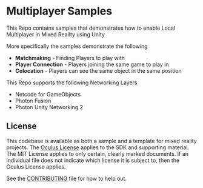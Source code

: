 # Multiplayer Samples

This Repo contains samples that demonstrates how to enable Local Multiplayer in Mixed Reailty using Unity

More specifically the samples demonstrate the following
- **Matchmaking** - Finding  Players to play with
- **Player Connection**  - Players joining the same game to play in
- **Colocation** - Players can see the same object in the same position


This Repo supports the following Networking Layers
- Netcode for GameObjects
- Photon Fusion
- Photon Unity Networking 2

## License

This codebase is available as both a sample and a template for mixed reality projects. The [Oculus License](./LICENSE.txt) applies to the SDK and supporting material. The MIT License applies to only certain, clearly marked documents. If an individual file does not indicate which license it is subject to, then the Oculus License applies.

See the [CONTRIBUTING](./CONTRIBUTING.md) file for how to help out.
